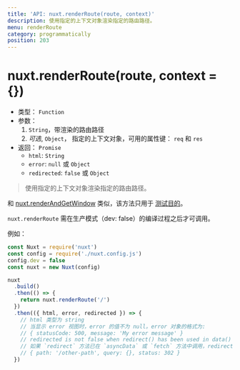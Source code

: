 ```yaml
---
title: 'API: nuxt.renderRoute(route, context)'
description: 使用指定的上下文对象渲染指定的路由路径。
menu: renderRoute
category: programmatically
position: 203
---
```


# nuxt.renderRoute(route, context = {})

- 类型： `Function`
- 参数：
  1. `String`，带渲染的路由路径
  2. _可选_, `Object`， 指定的上下文对象，可用的属性键： `req` 和 `res`
- 返回： `Promise`
  - `html`: `String`
  - `error`: `null` 或 `Object`
  - `redirected`: `false` 或 `Object`

> 使用指定的上下文对象渲染指定的路由路径。

和 [nuxt.renderAndGetWindow](/api/nuxt-render-and-get-window) 类似，该方法只用于 [测试目的](guide/development-tools#end-to-end-testing)。

<div class="Alert Alert--orange">

`nuxt.renderRoute` 需在生产模式（dev: false）的编译过程之后才可调用。

</div>

例如：

```js
const Nuxt = require('nuxt')
const config = require('./nuxt.config.js')
config.dev = false
const nuxt = new Nuxt(config)

nuxt
  .build()
  .then(() => {
    return nuxt.renderRoute('/')
  })
  .then(({ html, error, redirected }) => {
    // html 类型为 string
    // 当显示 error 视图时，error 的值不为 null。error 对象的格式为:
    // { statusCode: 500, message: 'My error message' }
    // redirected is not false when redirect() has been used in data() or fetch()
    // 如果 `redirect` 方法已在 `asyncData` 或 `fetch` 方法中调用，redirected 的值非 false，其格式如下：
    // { path: '/other-path', query: {}, status: 302 }
  })
```
